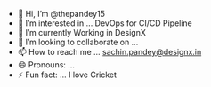 - 👋 Hi, I’m @thepandey15
- 👀 I’m interested in ... DevOps for CI/CD Pipeline
- 🌱 I’m currently Working in DesignX
- 💞️ I’m looking to collaborate on ...
- 📫 How to reach me ... sachin.pandey@designx.in
- 😄 Pronouns: ...
- ⚡ Fun fact: ... I love Cricket

<!---
thepandey15/thepandey15 is a ✨ special ✨ repository because its `README.md` (this file) appears on your GitHub profile.
You can click the Preview link to take a look at your changes.
--->
